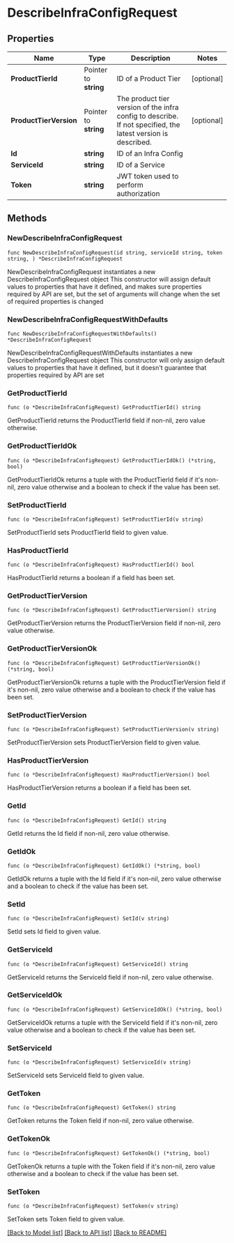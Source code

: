 # DescribeInfraConfigRequest

## Properties

Name | Type | Description | Notes
------------ | ------------- | ------------- | -------------
**ProductTierId** | Pointer to **string** | ID of a Product Tier | [optional] 
**ProductTierVersion** | Pointer to **string** | The product tier version of the infra config to describe. If not specified, the latest version is described. | [optional] 
**Id** | **string** | ID of an Infra Config | 
**ServiceId** | **string** | ID of a Service | 
**Token** | **string** | JWT token used to perform authorization | 

## Methods

### NewDescribeInfraConfigRequest

`func NewDescribeInfraConfigRequest(id string, serviceId string, token string, ) *DescribeInfraConfigRequest`

NewDescribeInfraConfigRequest instantiates a new DescribeInfraConfigRequest object
This constructor will assign default values to properties that have it defined,
and makes sure properties required by API are set, but the set of arguments
will change when the set of required properties is changed

### NewDescribeInfraConfigRequestWithDefaults

`func NewDescribeInfraConfigRequestWithDefaults() *DescribeInfraConfigRequest`

NewDescribeInfraConfigRequestWithDefaults instantiates a new DescribeInfraConfigRequest object
This constructor will only assign default values to properties that have it defined,
but it doesn't guarantee that properties required by API are set

### GetProductTierId

`func (o *DescribeInfraConfigRequest) GetProductTierId() string`

GetProductTierId returns the ProductTierId field if non-nil, zero value otherwise.

### GetProductTierIdOk

`func (o *DescribeInfraConfigRequest) GetProductTierIdOk() (*string, bool)`

GetProductTierIdOk returns a tuple with the ProductTierId field if it's non-nil, zero value otherwise
and a boolean to check if the value has been set.

### SetProductTierId

`func (o *DescribeInfraConfigRequest) SetProductTierId(v string)`

SetProductTierId sets ProductTierId field to given value.

### HasProductTierId

`func (o *DescribeInfraConfigRequest) HasProductTierId() bool`

HasProductTierId returns a boolean if a field has been set.

### GetProductTierVersion

`func (o *DescribeInfraConfigRequest) GetProductTierVersion() string`

GetProductTierVersion returns the ProductTierVersion field if non-nil, zero value otherwise.

### GetProductTierVersionOk

`func (o *DescribeInfraConfigRequest) GetProductTierVersionOk() (*string, bool)`

GetProductTierVersionOk returns a tuple with the ProductTierVersion field if it's non-nil, zero value otherwise
and a boolean to check if the value has been set.

### SetProductTierVersion

`func (o *DescribeInfraConfigRequest) SetProductTierVersion(v string)`

SetProductTierVersion sets ProductTierVersion field to given value.

### HasProductTierVersion

`func (o *DescribeInfraConfigRequest) HasProductTierVersion() bool`

HasProductTierVersion returns a boolean if a field has been set.

### GetId

`func (o *DescribeInfraConfigRequest) GetId() string`

GetId returns the Id field if non-nil, zero value otherwise.

### GetIdOk

`func (o *DescribeInfraConfigRequest) GetIdOk() (*string, bool)`

GetIdOk returns a tuple with the Id field if it's non-nil, zero value otherwise
and a boolean to check if the value has been set.

### SetId

`func (o *DescribeInfraConfigRequest) SetId(v string)`

SetId sets Id field to given value.


### GetServiceId

`func (o *DescribeInfraConfigRequest) GetServiceId() string`

GetServiceId returns the ServiceId field if non-nil, zero value otherwise.

### GetServiceIdOk

`func (o *DescribeInfraConfigRequest) GetServiceIdOk() (*string, bool)`

GetServiceIdOk returns a tuple with the ServiceId field if it's non-nil, zero value otherwise
and a boolean to check if the value has been set.

### SetServiceId

`func (o *DescribeInfraConfigRequest) SetServiceId(v string)`

SetServiceId sets ServiceId field to given value.


### GetToken

`func (o *DescribeInfraConfigRequest) GetToken() string`

GetToken returns the Token field if non-nil, zero value otherwise.

### GetTokenOk

`func (o *DescribeInfraConfigRequest) GetTokenOk() (*string, bool)`

GetTokenOk returns a tuple with the Token field if it's non-nil, zero value otherwise
and a boolean to check if the value has been set.

### SetToken

`func (o *DescribeInfraConfigRequest) SetToken(v string)`

SetToken sets Token field to given value.



[[Back to Model list]](../README.md#documentation-for-models) [[Back to API list]](../README.md#documentation-for-api-endpoints) [[Back to README]](../README.md)


